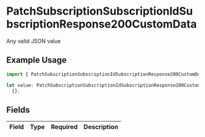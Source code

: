 # PatchSubscriptionSubscriptionIdSubscriptionResponse200CustomData

Any valid JSON value

## Example Usage

```typescript
import { PatchSubscriptionSubscriptionIdSubscriptionResponse200CustomData } from "jani-payments/models/operations";

let value: PatchSubscriptionSubscriptionIdSubscriptionResponse200CustomData =
  {};
```

## Fields

| Field       | Type        | Required    | Description |
| ----------- | ----------- | ----------- | ----------- |